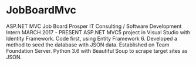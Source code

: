 # JobBoardMvc

ASP.NET MVC Job Board Prosper IT Consulting / Software Development Intern MARCH 2017 - PRESENT
ASP.NET MVC5 project in Visual Studio with Identity Framework. Code first, using Entity Framework 6. Developed a method to seed the database with JSON data. Established on Team Foundation Server. Python 3.6 with Beautiful Soup to scrape target sites as JSON.
